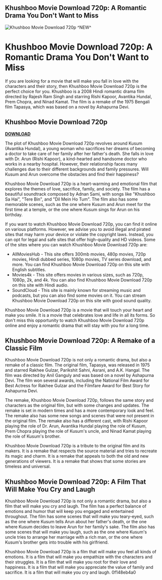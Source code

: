 ## Khushboo Movie Download 720p: A Romantic Drama You Don't Want to Miss

 
![Khushboo Movie Download 720p ^NEW^](https://encrypted-tbn3.gstatic.com/images?q=tbn:ANd9GcTTiR3n7MZ9QyatLR0Rzk4hEqetobDPKx0Nes5OZfY36qOsSbtWNC-oGuM)

 
# Khushboo Movie Download 720p: A Romantic Drama You Don't Want to Miss
  
If you are looking for a movie that will make you fall in love with the characters and their story, then Khushboo Movie Download 720p is the perfect choice for you. Khushboo is a 2008 Hindi romantic drama film directed by Rajesh Ram Singh and starring Rishi Kapoor, Avantika Hundal, Prem Chopra, and Ninad Kamat. The film is a remake of the 1975 Bengali film Tapasya, which was based on a novel by Ashapurna Devi.
 
## Khushboo Movie Download 720p


[**DOWNLOAD**](https://www.google.com/url?q=https%3A%2F%2Furlgoal.com%2F2tKD0L&sa=D&sntz=1&usg=AOvVaw1_oTJcCANxm2DaWwy3Lf42)

  
The plot of Khushboo Movie Download 720p revolves around Kusum (Avantika Hundal), a young woman who sacrifices her dreams of becoming a doctor to take care of her family after her father's death. She falls in love with Dr. Arun (Rishi Kapoor), a kind-hearted and handsome doctor who works in a nearby hospital. However, their relationship faces many challenges due to their different backgrounds and family pressures. Will Kusum and Arun overcome the obstacles and find their happiness?
  
Khushboo Movie Download 720p is a heart-warming and emotional film that explores the themes of love, sacrifice, family, and society. The film has a beautiful soundtrack composed by Adnan Sami, with songs like "Khushboo Sa Hai", "Tere Bin", and "Dil Mein Ho Tum". The film also has some memorable scenes, such as the one where Kusum and Arun meet for the first time at a temple, or the one where Kusum sings for Arun on his birthday.
  
If you want to watch Khushboo Movie Download 720p, you can find it online on various platforms. However, we advise you to avoid illegal and pirated sites that may harm your device or violate the copyright laws. Instead, you can opt for legal and safe sites that offer high-quality and HD videos. Some of the sites where you can watch Khushboo Movie Download 720p are:
  
- AllMoviesHub - This site offers 300mb movies, 480p movies, 720p movies, Hindi dubbed series, 1080p movies, TV series download, and more. You can find Khushboo Movie Download 720p on this site with English subtitles.
- Movies4k - This site offers movies in various sizes, such as 720p, 1080p, 2k, and 4k. You can also find Khushboo Movie Download 720p on this site with Hindi audio.
- SoundCloud - This site is mainly known for streaming music and podcasts, but you can also find some movies on it. You can stream Khushboo Movie Download 720p on this site with good sound quality.

Khushboo Movie Download 720p is a movie that will touch your heart and make you smile. It is a movie that celebrates love and life in all its forms. So don't miss this opportunity to watch Khushboo Movie Download 720p online and enjoy a romantic drama that will stay with you for a long time.
  
## Khushboo Movie Download 720p: A Remake of a Classic Film
  
Khushboo Movie Download 720p is not only a romantic drama, but also a remake of a classic film. The original film, Tapasya, was released in 1975 and starred Rakhee Gulzar, Parikshit Sahni, Asrani, and A.K. Hangal. The film was directed by Anil Ganguly and was based on a novel by Ashapurna Devi. The film won several awards, including the National Film Award for Best Actress for Rakhee Gulzar and the Filmfare Award for Best Story for Ashapurna Devi.
  
The remake, Khushboo Movie Download 720p, follows the same story and characters as the original film, but with some changes and updates. The remake is set in modern times and has a more contemporary look and feel. The remake also has some new songs and scenes that were not present in the original film. The remake also has a different cast, with Rishi Kapoor playing the role of Dr. Arun, Avantika Hundal playing the role of Kusum, Prem Chopra playing the role of Kusum's uncle, and Ninad Kamat playing the role of Kusum's brother.
  
Khushboo Movie Download 720p is a tribute to the original film and its makers. It is a remake that respects the source material and tries to recreate its magic and charm. It is a remake that appeals to both the old and new generations of viewers. It is a remake that shows that some stories are timeless and universal.
  
## Khushboo Movie Download 720p: A Film That Will Make You Cry and Laugh
  
Khushboo Movie Download 720p is not only a romantic drama, but also a film that will make you cry and laugh. The film has a perfect balance of emotions and humor that will keep you engaged and entertained throughout. The film has some scenes that will make you teary-eyed, such as the one where Kusum tells Arun about her father's death, or the one where Kusum decides to leave Arun for her family's sake. The film also has some scenes that will make you laugh, such as the one where Kusum's uncle tries to arrange her marriage with a rich man, or the one where Kusum's brother gets into trouble with his girlfriend.
  
Khushboo Movie Download 720p is a film that will make you feel all kinds of emotions. It is a film that will make you empathize with the characters and their struggles. It is a film that will make you root for their love and happiness. It is a film that will make you appreciate the value of family and sacrifice. It is a film that will make you cry and laugh.
 0f148eb4a0
